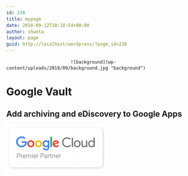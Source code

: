 ```yaml
---
id: 238
title: mypage
date: 2018-09-12T10:18:54+00:00
author: shweta
layout: page
guid: http://localhost/wordpress/?page_id=238
---
```

							![background](wp-content/uploads/2018/09/background.jpg "background")
<background>


# Google Vault

## Add archiving and eDiscovery to Google Apps

<img width="268" height="124" src="wp-content/uploads/2018/09/GoogleCloud_PremierPartner_Badge_150-e1536296491963.png" alt="" />
